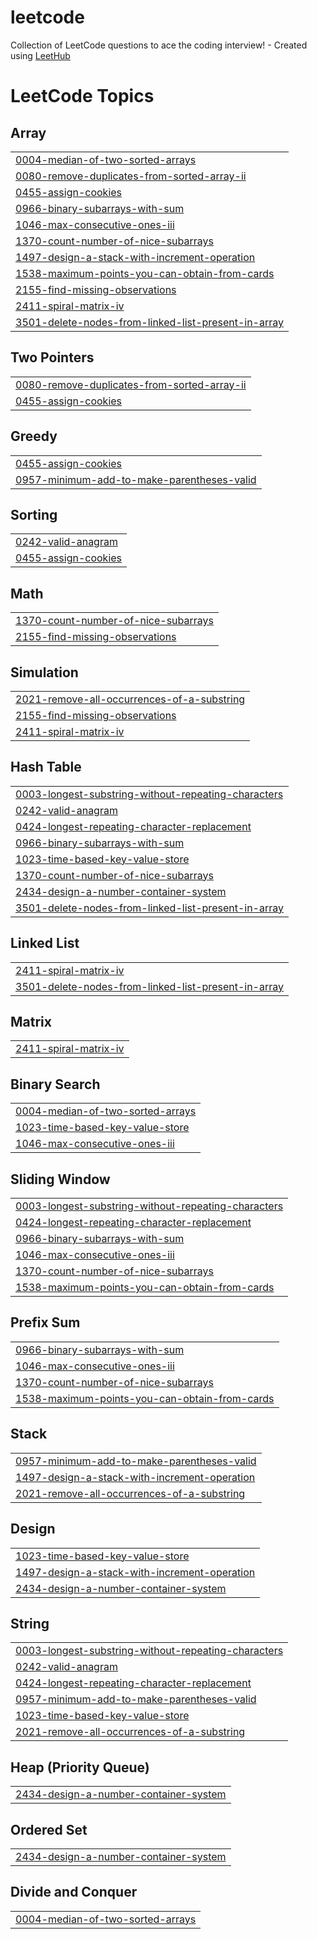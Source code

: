 # leetcode
Collection of LeetCode questions to ace the coding interview! - Created using [LeetHub](https://github.com/QasimWani/LeetHub)

<!---LeetCode Topics Start-->
# LeetCode Topics
## Array
|  |
| ------- |
| [0004-median-of-two-sorted-arrays](https://github.com/Twon99/leetcode/tree/master/0004-median-of-two-sorted-arrays) |
| [0080-remove-duplicates-from-sorted-array-ii](https://github.com/Twon99/leetcode/tree/master/0080-remove-duplicates-from-sorted-array-ii) |
| [0455-assign-cookies](https://github.com/Twon99/leetcode/tree/master/0455-assign-cookies) |
| [0966-binary-subarrays-with-sum](https://github.com/Twon99/leetcode/tree/master/0966-binary-subarrays-with-sum) |
| [1046-max-consecutive-ones-iii](https://github.com/Twon99/leetcode/tree/master/1046-max-consecutive-ones-iii) |
| [1370-count-number-of-nice-subarrays](https://github.com/Twon99/leetcode/tree/master/1370-count-number-of-nice-subarrays) |
| [1497-design-a-stack-with-increment-operation](https://github.com/Twon99/leetcode/tree/master/1497-design-a-stack-with-increment-operation) |
| [1538-maximum-points-you-can-obtain-from-cards](https://github.com/Twon99/leetcode/tree/master/1538-maximum-points-you-can-obtain-from-cards) |
| [2155-find-missing-observations](https://github.com/Twon99/leetcode/tree/master/2155-find-missing-observations) |
| [2411-spiral-matrix-iv](https://github.com/Twon99/leetcode/tree/master/2411-spiral-matrix-iv) |
| [3501-delete-nodes-from-linked-list-present-in-array](https://github.com/Twon99/leetcode/tree/master/3501-delete-nodes-from-linked-list-present-in-array) |
## Two Pointers
|  |
| ------- |
| [0080-remove-duplicates-from-sorted-array-ii](https://github.com/Twon99/leetcode/tree/master/0080-remove-duplicates-from-sorted-array-ii) |
| [0455-assign-cookies](https://github.com/Twon99/leetcode/tree/master/0455-assign-cookies) |
## Greedy
|  |
| ------- |
| [0455-assign-cookies](https://github.com/Twon99/leetcode/tree/master/0455-assign-cookies) |
| [0957-minimum-add-to-make-parentheses-valid](https://github.com/Twon99/leetcode/tree/master/0957-minimum-add-to-make-parentheses-valid) |
## Sorting
|  |
| ------- |
| [0242-valid-anagram](https://github.com/Twon99/leetcode/tree/master/0242-valid-anagram) |
| [0455-assign-cookies](https://github.com/Twon99/leetcode/tree/master/0455-assign-cookies) |
## Math
|  |
| ------- |
| [1370-count-number-of-nice-subarrays](https://github.com/Twon99/leetcode/tree/master/1370-count-number-of-nice-subarrays) |
| [2155-find-missing-observations](https://github.com/Twon99/leetcode/tree/master/2155-find-missing-observations) |
## Simulation
|  |
| ------- |
| [2021-remove-all-occurrences-of-a-substring](https://github.com/Twon99/leetcode/tree/master/2021-remove-all-occurrences-of-a-substring) |
| [2155-find-missing-observations](https://github.com/Twon99/leetcode/tree/master/2155-find-missing-observations) |
| [2411-spiral-matrix-iv](https://github.com/Twon99/leetcode/tree/master/2411-spiral-matrix-iv) |
## Hash Table
|  |
| ------- |
| [0003-longest-substring-without-repeating-characters](https://github.com/Twon99/leetcode/tree/master/0003-longest-substring-without-repeating-characters) |
| [0242-valid-anagram](https://github.com/Twon99/leetcode/tree/master/0242-valid-anagram) |
| [0424-longest-repeating-character-replacement](https://github.com/Twon99/leetcode/tree/master/0424-longest-repeating-character-replacement) |
| [0966-binary-subarrays-with-sum](https://github.com/Twon99/leetcode/tree/master/0966-binary-subarrays-with-sum) |
| [1023-time-based-key-value-store](https://github.com/Twon99/leetcode/tree/master/1023-time-based-key-value-store) |
| [1370-count-number-of-nice-subarrays](https://github.com/Twon99/leetcode/tree/master/1370-count-number-of-nice-subarrays) |
| [2434-design-a-number-container-system](https://github.com/Twon99/leetcode/tree/master/2434-design-a-number-container-system) |
| [3501-delete-nodes-from-linked-list-present-in-array](https://github.com/Twon99/leetcode/tree/master/3501-delete-nodes-from-linked-list-present-in-array) |
## Linked List
|  |
| ------- |
| [2411-spiral-matrix-iv](https://github.com/Twon99/leetcode/tree/master/2411-spiral-matrix-iv) |
| [3501-delete-nodes-from-linked-list-present-in-array](https://github.com/Twon99/leetcode/tree/master/3501-delete-nodes-from-linked-list-present-in-array) |
## Matrix
|  |
| ------- |
| [2411-spiral-matrix-iv](https://github.com/Twon99/leetcode/tree/master/2411-spiral-matrix-iv) |
## Binary Search
|  |
| ------- |
| [0004-median-of-two-sorted-arrays](https://github.com/Twon99/leetcode/tree/master/0004-median-of-two-sorted-arrays) |
| [1023-time-based-key-value-store](https://github.com/Twon99/leetcode/tree/master/1023-time-based-key-value-store) |
| [1046-max-consecutive-ones-iii](https://github.com/Twon99/leetcode/tree/master/1046-max-consecutive-ones-iii) |
## Sliding Window
|  |
| ------- |
| [0003-longest-substring-without-repeating-characters](https://github.com/Twon99/leetcode/tree/master/0003-longest-substring-without-repeating-characters) |
| [0424-longest-repeating-character-replacement](https://github.com/Twon99/leetcode/tree/master/0424-longest-repeating-character-replacement) |
| [0966-binary-subarrays-with-sum](https://github.com/Twon99/leetcode/tree/master/0966-binary-subarrays-with-sum) |
| [1046-max-consecutive-ones-iii](https://github.com/Twon99/leetcode/tree/master/1046-max-consecutive-ones-iii) |
| [1370-count-number-of-nice-subarrays](https://github.com/Twon99/leetcode/tree/master/1370-count-number-of-nice-subarrays) |
| [1538-maximum-points-you-can-obtain-from-cards](https://github.com/Twon99/leetcode/tree/master/1538-maximum-points-you-can-obtain-from-cards) |
## Prefix Sum
|  |
| ------- |
| [0966-binary-subarrays-with-sum](https://github.com/Twon99/leetcode/tree/master/0966-binary-subarrays-with-sum) |
| [1046-max-consecutive-ones-iii](https://github.com/Twon99/leetcode/tree/master/1046-max-consecutive-ones-iii) |
| [1370-count-number-of-nice-subarrays](https://github.com/Twon99/leetcode/tree/master/1370-count-number-of-nice-subarrays) |
| [1538-maximum-points-you-can-obtain-from-cards](https://github.com/Twon99/leetcode/tree/master/1538-maximum-points-you-can-obtain-from-cards) |
## Stack
|  |
| ------- |
| [0957-minimum-add-to-make-parentheses-valid](https://github.com/Twon99/leetcode/tree/master/0957-minimum-add-to-make-parentheses-valid) |
| [1497-design-a-stack-with-increment-operation](https://github.com/Twon99/leetcode/tree/master/1497-design-a-stack-with-increment-operation) |
| [2021-remove-all-occurrences-of-a-substring](https://github.com/Twon99/leetcode/tree/master/2021-remove-all-occurrences-of-a-substring) |
## Design
|  |
| ------- |
| [1023-time-based-key-value-store](https://github.com/Twon99/leetcode/tree/master/1023-time-based-key-value-store) |
| [1497-design-a-stack-with-increment-operation](https://github.com/Twon99/leetcode/tree/master/1497-design-a-stack-with-increment-operation) |
| [2434-design-a-number-container-system](https://github.com/Twon99/leetcode/tree/master/2434-design-a-number-container-system) |
## String
|  |
| ------- |
| [0003-longest-substring-without-repeating-characters](https://github.com/Twon99/leetcode/tree/master/0003-longest-substring-without-repeating-characters) |
| [0242-valid-anagram](https://github.com/Twon99/leetcode/tree/master/0242-valid-anagram) |
| [0424-longest-repeating-character-replacement](https://github.com/Twon99/leetcode/tree/master/0424-longest-repeating-character-replacement) |
| [0957-minimum-add-to-make-parentheses-valid](https://github.com/Twon99/leetcode/tree/master/0957-minimum-add-to-make-parentheses-valid) |
| [1023-time-based-key-value-store](https://github.com/Twon99/leetcode/tree/master/1023-time-based-key-value-store) |
| [2021-remove-all-occurrences-of-a-substring](https://github.com/Twon99/leetcode/tree/master/2021-remove-all-occurrences-of-a-substring) |
## Heap (Priority Queue)
|  |
| ------- |
| [2434-design-a-number-container-system](https://github.com/Twon99/leetcode/tree/master/2434-design-a-number-container-system) |
## Ordered Set
|  |
| ------- |
| [2434-design-a-number-container-system](https://github.com/Twon99/leetcode/tree/master/2434-design-a-number-container-system) |
## Divide and Conquer
|  |
| ------- |
| [0004-median-of-two-sorted-arrays](https://github.com/Twon99/leetcode/tree/master/0004-median-of-two-sorted-arrays) |
<!---LeetCode Topics End-->